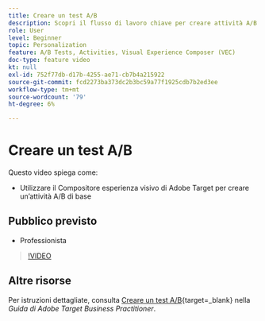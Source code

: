 ```yaml
---
title: Creare un test A/B
description: Scopri il flusso di lavoro chiave per creare attività A/B in [!DNL Adobe Target]. Crea un’attività A/B di base utilizzando il Compositore esperienza visivo.
role: User
level: Beginner
topic: Personalization
feature: A/B Tests, Activities, Visual Experience Composer (VEC)
doc-type: feature video
kt: null
exl-id: 752f77db-d17b-4255-ae71-cb7b4a215922
source-git-commit: fcd2273ba373dc2b3bc59a77f1925cdb7b2ed3ee
workflow-type: tm+mt
source-wordcount: '79'
ht-degree: 6%

---
```


# Creare un test A/B

Questo video spiega come:

* Utilizzare il Compositore esperienza visivo di Adobe Target per creare un’attività A/B di base

## Pubblico previsto

* Professionista

>[!VIDEO](https://video.tv.adobe.com/v/17391/?quality=12)

## Altre risorse

Per istruzioni dettagliate, consulta [Creare un test A/B](https://experienceleague.adobe.com/docs/target/using/activities/abtest/create/test-create-ab.html?lang=it){target=_blank} nella *Guida di Adobe Target Business Practitioner*.
